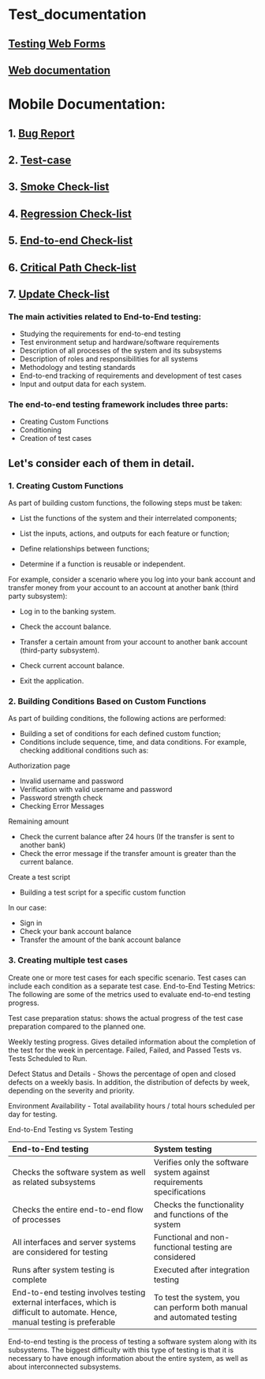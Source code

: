 # Test_documentation
## [Testing Web Forms](https://github.com/MariaDash/Testing-web-forms/tree/main)
## [Web documentation]()
# Mobile Documentation:
## 1. <a href="https://docs.google.com/spreadsheets/d/1KdNTA0hFw6A5MpJC4s6eHADl7M2IUhNn/edit?usp=sharing&ouid=103971371528254064968&rtpof=true&sd=true">Bug Report</a>
## 2. <a href="https://docs.google.com/spreadsheets/d/1WjB6RFr5Pk_GUD2tnbYydGwPaWzpmXaM/edit?usp=drive_link&ouid=103971371528254064968&rtpof=true&sd=true">Test-case</a>
## 3. <a href="https://docs.google.com/spreadsheets/d/1BVT8OtNYTwFA50-1MKVJTuhFsKiYJ_x5/edit?usp=drive_link&ouid=103971371528254064968&rtpof=true&sd=true">Smoke Check-list</a>
## 4. <a href="https://docs.google.com/spreadsheets/d/1YJkm-fq_NL46XQMU88O-kISBW6wQzw3hyYvd6NdSazs/edit?usp=sharing">Regression Check-list</a>
## 5. <a href="https://docs.google.com/spreadsheets/d/19ZKYW2-6BPo7Xjjx36I8UmrdIdyoLoAnSYCsbhybjdM/edit?usp=sharing">End-to-end Check-list</a>
## 6. <a href="https://docs.google.com/spreadsheets/d/1A1_sfrPJLDW837DM_dZoGsilZgupPuKsjh8K_b2lRq0/edit?usp=sharing">Critical Path Check-list</a>
## 7. <a href="https://docs.google.com/spreadsheets/d/1w5R3sC1zuYE_EIC17DfbwusxE8WHl01xMHJl7ibGlns/edit?usp=sharing">Update Check-list</a>
### The main activities related to End-to-End testing:
+ Studying the requirements for end-to-end testing
+ Test environment setup and hardware/software requirements
+ Description of all processes of the system and its subsystems
+ Description of roles and responsibilities for all systems
+ Methodology and testing standards
+ End-to-end tracking of requirements and development of test cases
+ Input and output data for each system.
### The end-to-end testing framework includes three parts:
+ Creating Custom Functions
+ Conditioning
+ Creation of test cases

## Let's consider each of them in detail.
### 1. Creating Custom Functions
As part of building custom functions, the following steps must be taken:

+ List the functions of the system and their interrelated components;

+ List the inputs, actions, and outputs for each feature or function;

+ Define relationships between functions;

+ Determine if a function is reusable or independent.

For example, consider a scenario where you log into your bank account and transfer money from your account to an account at another bank (third party subsystem):

+ Log in to the banking system.

+ Check the account balance.

+ Transfer a certain amount from your account to another bank account (third-party subsystem).

+ Check current account balance.

+ Exit the application.

### 2. Building Conditions Based on Custom Functions
As part of building conditions, the following actions are performed:
+ Building a set of conditions for each defined custom function;
+ Conditions include sequence, time, and data conditions.
For example, checking additional conditions such as:

Authorization page

+ Invalid username and password
+ Verification with valid username and password
+ Password strength check
+ Checking Error Messages

Remaining amount

+ Check the current balance after 24 hours (If the transfer is sent to another bank)
+ Check the error message if the transfer amount is greater than the current balance.

Create a test script
+ Building a test script for a specific custom function

In our case:

+ Sign in
+ Check your bank account balance
+ Transfer the amount of the bank account balance

### 3. Creating multiple test cases

Create one or more test cases for each specific scenario. Test cases can include each condition as a separate test case.
End-to-End Testing Metrics:
The following are some of the metrics used to evaluate end-to-end testing progress.

Test case preparation status: shows the actual progress of the test case preparation compared to the planned one.

Weekly testing progress. Gives detailed information about the completion of the test for the week in percentage. Failed, Failed, and Passed Tests vs. Tests Scheduled to Run.

Defect Status and Details - Shows the percentage of open and closed defects on a weekly basis. In addition, the distribution of defects by week, depending on the severity and priority.

Environment Availability - Total availability hours / total hours scheduled per day for testing.

End-to-End Testing vs System Testing

|End-to-End testing|System testing|
|:--|:--|
|Checks the software system as well as related subsystems|Verifies only the software system against requirements specifications|
|Checks the entire end-to-end flow of processes|Checks the functionality and functions of the system|
|All interfaces and server systems are considered for testing|Functional and non-functional testing are considered|
|Runs after system testing is complete|Executed after integration testing|
|End-to-end testing involves testing external interfaces, which is difficult to automate. Hence, manual testing is preferable|To test the system, you can perform both manual and automated testing|

End-to-end testing is the process of testing a software system along with its subsystems. The biggest difficulty with this type of testing is that it is necessary to have enough information about the entire system, as well as about interconnected subsystems.
